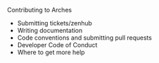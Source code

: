 
Contributing to Arches
- Submitting tickets/zenhub
- Writing documentation
- Code conventions and submitting pull requests
- Developer Code of Conduct
- Where to get more help

<p class="footer"><div class="logo"></div></p>
